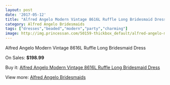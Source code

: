 ```yaml
---
layout: post
date: '2017-05-12'
title: "Alfred Angelo Modern Vintage 8616L Ruffle Long Bridesmaid Dress"
category: Alfred Angelo Bridesmaids
tags: ["dresses","beaded","modern","party","charming"]
image: http://img.princessan.com/50159-thickbox_default/alfred-angelo-modern-vintage-8616l-ruffle-long-bridesmaid-dress.jpg
---
```

Alfred Angelo Modern Vintage 8616L Ruffle Long Bridesmaid Dress

On Sales: **$198.99**
<a href="https://www.princessan.com/en/alfred-angelo-bridesmaids/22654-alfred-angelo-modern-vintage-8616l-ruffle-long-bridesmaid-dress.html"><amp-img layout="responsive" width="600" height="600" src="//img.princessan.com/50159-thickbox_default/alfred-angelo-modern-vintage-8616l-ruffle-long-bridesmaid-dress.jpg" alt="Alfred Angelo Modern Vintage 8616L Ruffle Long Bridesmaid Dress 0" /></a>

Buy it: [Alfred Angelo Modern Vintage 8616L Ruffle Long Bridesmaid Dress](https://www.princessan.com/en/alfred-angelo-bridesmaids/22654-alfred-angelo-modern-vintage-8616l-ruffle-long-bridesmaid-dress.html "Alfred Angelo Modern Vintage 8616L Ruffle Long Bridesmaid Dress")

View more: [Alfred Angelo Bridesmaids](https://www.princessan.com/en/192-alfred-angelo-bridesmaids "Alfred Angelo Bridesmaids")